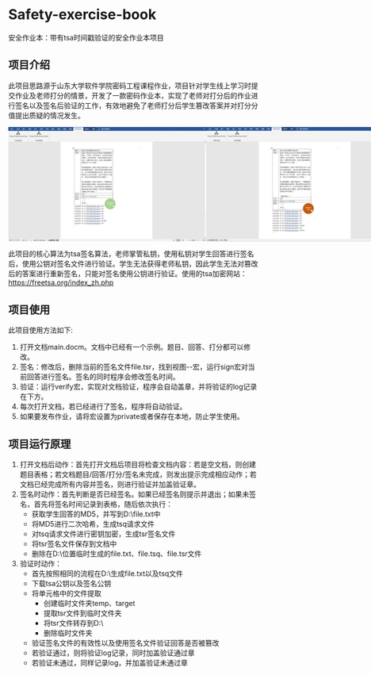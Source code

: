 # Safety-exercise-book
安全作业本：带有tsa时间戳验证的安全作业本项目

## 项目介绍
此项目思路源于山东大学软件学院密码工程课程作业，项目针对学生线上学习时提交作业及老师打分的情景，开发了一款密码作业本，实现了老师对打分后的作业进行签名以及签名后验证的工作，有效地避免了老师打分后学生篡改答案并对打分分值提出质疑的情况发生。

<div style="display: flex;">
    <img src="img/example_pass.png" width="400" />
    <img src="img/example_fail.png" width="400" />
</div>

此项目的核心算法为tsa签名算法，老师掌管私钥，使用私钥对学生回答进行签名后，使用公钥对签名文件进行验证。学生无法获得老师私钥，因此学生无法对篡改后的答案进行重新签名，只能对签名使用公钥进行验证。使用的tsa加密网站：<https://freetsa.org/index_zh.php>

## 项目使用
此项目使用方法如下:
1. 打开文档main.docm。文档中已经有一个示例。题目、回答、打分都可以修改。
2. 签名：修改后，删除当前的签名文件file.tsr，找到视图--宏，运行sign宏对当前回答进行签名。签名的同时程序会修改签名时间。
3. 验证：运行verify宏，实现对文档验证，程序会自动盖章，并将验证的log记录在下方。
4. 每次打开文档，若已经进行了签名，程序将自动验证。
5. 如果要发布作业，请将宏设置为private或者保存在本地，防止学生使用。

## 项目运行原理
1. 打开文档后动作：首先打开文档后项目将检查文档内容：若是空文档，则创建题目表格；若文档题目/回答/打分/签名未完成，则发出提示完成相应动作；若文档已经完成所有内容并签名，则进行验证并加盖验证章。
2. 签名时动作：首先判断是否已经签名。如果已经签名则提示并退出；如果未签名，首先将签名时间记录到表格，随后依次执行：
    - 获取学生回答的MD5，并写到D:\file.txt中
    - 将MD5进行二次哈希，生成tsq请求文件
    - 对tsq请求文件进行密钥加密，生成tsr签名文件
    - 将tsr签名文件保存到文档中
    - 删除在D:\位置临时生成的file.txt、file.tsq、file.tsr文件
3. 验证时动作：
   - 首先按照相同的流程在D:\生成file.txt以及tsq文件
   - 下载tsa公钥以及签名公钥
   - 将单元格中的文件提取
     - 创建临时文件夹temp、target
     - 提取tsr文件到临时文件夹
     - 将tsr文件转存到D:\
     - 删除临时文件夹
    - 验证签名文件的有效性以及使用签名文件验证回答是否被篡改
    - 若验证通过，则将验证log记录，同时加盖验证通过章
    - 若验证未通过，同样记录log，并加盖验证未通过章
